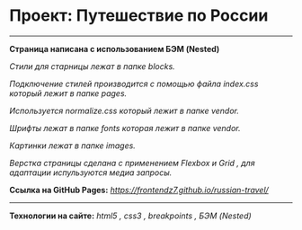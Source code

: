 # Проект: Путешествие по России
___
**Страница написана с использованием БЭМ (Nested)**

*Стили для старницы лежат в папке blocks.*

*Подключение стилей производится с помощью файла index.css который лежит в папке pages.* 

*Используется normalize.css который лежит в папке vendor.*

*Шрифты лежат в папке fonts которая лежит в папке vendor.*

*Картинки лежат в папке images.*

*Верстка страницы сделана с применением Flexbox и Grid , для адаптации испульзуются медиа запросы.*

**Ссылка на GitHub Pages:**
*https://frontendz7.github.io/russian-travel/*
___
**Технологии на сайте:**
*html5 , css3 , breakpoints , БЭМ (Nested)*